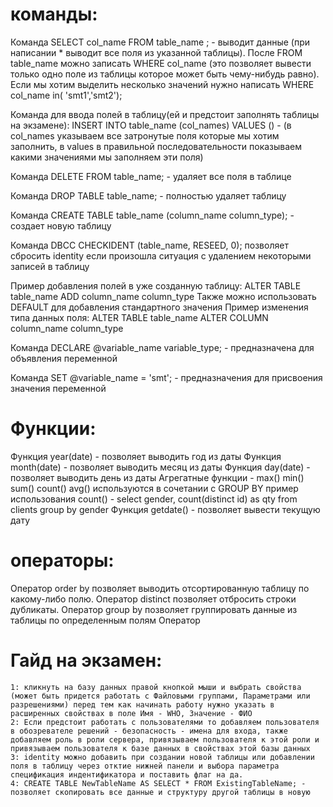 # команды:

Команда SELECT col_name FROM table_name ; - выводит данные (при написании * выводит все поля из указанной таблицы). После FROM table_name можно записать WHERE col_name (это позволяет вывести только одно поле из таблицы которое может быть чему-нибудь равно).
Если мы хотим выделить несколько значений нужно написать 
WHERE col_name in( 'smt1','smt2');

Команда для ввода полей в таблицу(ей и предстоит заполнять таблицы на экзамене):
INSERT INTO table_name (col_names) VALUES () - 
(в col_names указываем все затронутые поля которые мы хотим заполнить, 
в values в правильной последовательности показываем какими 
значениями мы заполняем эти поля)

Команда DELETE FROM table_name; - удаляет все поля в таблице

Команда DROP TABLE table_name; - полностью удаляет таблицу 

Команда CREATE TABLE table_name (column_name column_type); - создает новую таблицу 

Команда DBCC CHECKIDENT (table_name, RESEED, 0); позволяет сбросить identity если произошла ситуация с удалением некоторыми записей в таблицу

Пример добавления полей в уже созданную таблицу:
	ALTER TABLE table_name
	ADD column_name column_type
	Также можно использовать DEFAULT для добавления стандартного значения
Пример изменения типа данных поля:
	ALTER TABLE table_name
	ALTER COLUMN column_name column_type

Команда DECLARE @variable_name variable_type; - предназначена для объявления переменной

Команда SET @variable_name = 'smt'; - предназначения для присвоения значения переменной

# Функции:
Функция year(date) - позволяет выводить год из даты
Функция month(date) - позволяет выводить месяц из даты
Функция day(date) - позволяет выводить день из даты
Агрегатные функции - max() min() sum() count() avg() используются в сочетании с GROUP BY
пример использования count() - 
	select gender,
	count(distinct id) as qty
	from clients
	group by gender
Функция getdate() - позволяет вывести текущую дату

# операторы:
Оператор order by позволяет выводить отсортированную таблицу по какому-либо полю.
Оператор distinct позволяет отбросить строки дубликаты.
Оператор group by позволяет группировать данные из таблицы по определенным полям
Оператор 

# Гайд на экзамен:
	1: кликнуть на базу данных правой кнопкой мыши и выбрать свойства (может быть придется работать с Файловыми группами, Параметрами или разрешениями) перед тем как начинать работу нужно указать в расширенных свойствах в поле Имя - WHO, Значение - ФИО
	2: Если предстоит работать с пользователями то добавляем пользователя в обозревателе решений - безопасность - имена для входа, также добавляем роль в роли сервера, привязываем пользователя к этой роли и привязываем пользователя к базе данных в свойствах этой базы данных
	3: identity можно добавить при создании новой таблицы или добавлении поля в таблицу через отктие нижней панели и выбора параметра спецификация индентификатора и поставить флаг на да.
	4: CREATE TABLE NewTableName AS SELECT * FROM ExistingTableName; - позволяет скопировать все данные и структуру другой таблицы в новую